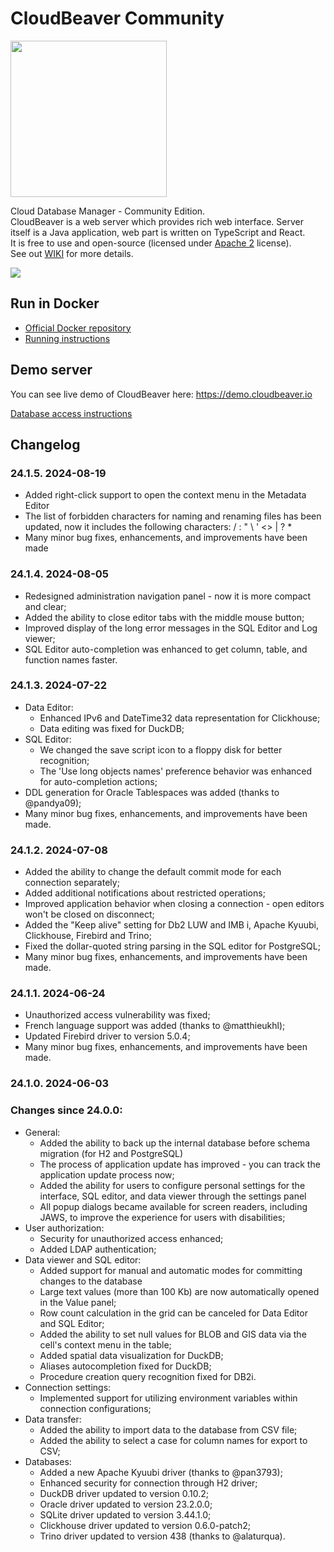 # CloudBeaver Community

<img src="https://github.com/dbeaver/cloudbeaver/wiki/images/cloudbeaver-logo.png" width="250"/>

Cloud Database Manager - Community Edition.  
CloudBeaver is a web server which provides rich web interface. Server itself is a Java application, web part is written on TypeScript and React.  
It is free to use and open-source (licensed under [Apache 2](https://github.com/dbeaver/cloudbeaver/blob/devel/LICENSE) license).  
See out [WIKI](https://github.com/dbeaver/cloudbeaver/wiki) for more details.  

![](https://github.com/dbeaver/cloudbeaver/wiki/images/demo_screenshot_1.png)

## Run in Docker

- [Official Docker repository](https://hub.docker.com/r/dbeaver/cloudbeaver)
- [Running instructions](https://github.com/dbeaver/cloudbeaver/wiki/Run-Docker-Container)

## Demo server

You can see live demo of CloudBeaver here: https://demo.cloudbeaver.io  

[Database access instructions](https://github.com/dbeaver/cloudbeaver/wiki/Demo-Server)

## Changelog

### 24.1.5. 2024-08-19
- Added right-click support to open the context menu in the Metadata Editor
- The list of forbidden characters for naming and renaming files has been updated, now it includes the following characters: / : " \ ' <> | ? *
- Many minor bug fixes, enhancements, and improvements have been made

### 24.1.4. 2024-08-05
- Redesigned administration navigation panel - now it is more compact and clear;
- Added the ability to close editor tabs with the middle mouse button;
- Improved display of the long error messages in the SQL Editor and Log viewer;
- SQL Editor auto-completion was enhanced to get column, table, and function names faster.
  
### 24.1.3. 2024-07-22
- Data Editor:
  -    Enhanced IPv6 and DateTime32 data representation for Clickhouse;
  -    Data editing was fixed for DuckDB;
- SQL Editor:
  -    We changed the save script icon to a floppy disk for better recognition;
  -    The 'Use long objects names' preference behavior was enhanced for auto-completion actions;
- DDL generation for Oracle Tablespaces was added (thanks to @pandya09);
- Many minor bug fixes, enhancements, and improvements have been made.

### 24.1.2. 2024-07-08
- Added the ability to change the default commit mode for each connection separately;
- Added additional notifications about restricted operations;
- Improved application behavior when closing a connection - open editors won't be closed on disconnect;
- Added the "Keep alive" setting for Db2 LUW and IMB i, Apache Kyuubi, Clickhouse, Firebird and Trino;
- Fixed the dollar-quoted string parsing in the SQL editor for PostgreSQL;
- Many minor bug fixes, enhancements, and improvements have been made.
  
### 24.1.1. 2024-06-24
- Unauthorized access vulnerability was fixed;
- French language support was added (thanks to @matthieukhl);
- Updated Firebird driver to version 5.0.4;
- Many minor bug fixes, enhancements, and improvements have been made.

### 24.1.0. 2024-06-03
### Changes since 24.0.0:
- General:
  -    Added the ability to back up the internal database before schema migration (for H2 and PostgreSQL)
  -    The process of application update has improved - you can track the application update process now;
  -    Added the ability for users to configure personal settings for the interface, SQL editor, and data viewer through the settings panel
  -    All popup dialogs became available for screen readers, including JAWS, to improve the experience for users with disabilities;
- User authorization:
  -    Security for unauthorized access enhanced;
  -    Added LDAP authentication;
- Data viewer and SQL editor:
  -    Added support for manual and automatic modes for committing changes to the database
  -    Large text values (more than 100 Kb) are now automatically opened in the Value panel;
  -    Row count calculation in the grid can be canceled for Data Editor and SQL Editor;
  -    Added the ability to set null values for BLOB and GIS data via the cell's context menu in the table;
  -    Added spatial data visualization for DuckDB;
  -    Aliases autocompletion fixed for DuckDB;
  -    Procedure creation query recognition fixed for DB2i.
- Connection settings:
  -    Implemented support for utilizing environment variables within connection configurations;
- Data transfer:
  -    Added the ability to import data to the database from CSV file;
  -    Added the ability to select a case for column names for export to CSV;
- Databases:
  -    Added a new Apache Kyuubi driver (thanks to @pan3793);
  -    Enhanced security for connection through H2 driver;
  -    DuckDB driver updated to version 0.10.2;
  -    Oracle driver updated to version 23.2.0.0;
  -    SQLite driver updated to version 3.44.1.0;
  -    Clickhouse driver updated to version 0.6.0-patch2;
  -    Trino driver updated to version 438 (thanks to @alaturqua).


